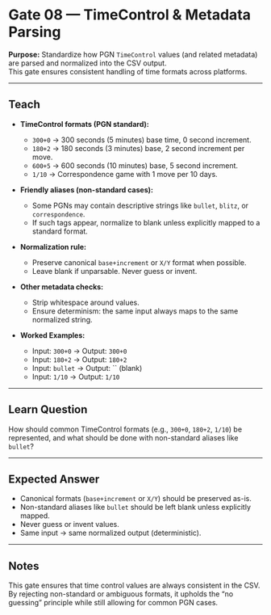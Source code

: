 # Gate 08 — TimeControl & Metadata Parsing

**Purpose:** Standardize how PGN `TimeControl` values (and related metadata) are parsed and normalized into the CSV output.  
This gate ensures consistent handling of time formats across platforms.

---

## Teach
- **TimeControl formats (PGN standard):**  
  - `300+0` → 300 seconds (5 minutes) base time, 0 second increment.  
  - `180+2` → 180 seconds (3 minutes) base, 2 second increment per move.  
  - `600+5` → 600 seconds (10 minutes) base, 5 second increment.  
  - `1/10` → Correspondence game with 1 move per 10 days.  

- **Friendly aliases (non-standard cases):**  
  - Some PGNs may contain descriptive strings like `bullet`, `blitz`, or `correspondence`.  
  - If such tags appear, normalize to blank unless explicitly mapped to a standard format.  

- **Normalization rule:**  
  - Preserve canonical `base+increment` or `X/Y` format when possible.  
  - Leave blank if unparsable. Never guess or invent.  

- **Other metadata checks:**  
  - Strip whitespace around values.  
  - Ensure determinism: the same input always maps to the same normalized string.  

- **Worked Examples:**  
  - Input: `300+0` → Output: `300+0`  
  - Input: `180+2` → Output: `180+2`  
  - Input: `bullet` → Output: `` (blank)  
  - Input: `1/10` → Output: `1/10`  

---

## Learn Question
How should common TimeControl formats (e.g., `300+0`, `180+2`, `1/10`) be represented, and what should be done with non-standard aliases like `bullet`?  

---

## Expected Answer
- Canonical formats (`base+increment` or `X/Y`) should be preserved as-is.  
- Non-standard aliases like `bullet` should be left blank unless explicitly mapped.  
- Never guess or invent values.  
- Same input → same normalized output (deterministic).  

---

## Notes
This gate ensures that time control values are always consistent in the CSV.  
By rejecting non-standard or ambiguous formats, it upholds the “no guessing” principle while still allowing for common PGN cases.  

